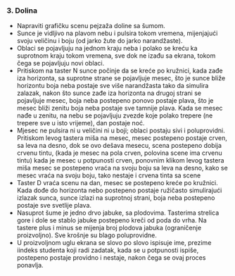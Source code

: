 ### 3. Dolina
- Napraviti grafičku scenu pejzaža doline sa šumom.
- Sunce je vidljivo na plavom nebu i pulsira tokom vremena, mijenjajući svoju veličinu i boju (od jarko žute do jarko narandžaste).
- Oblaci se pojavljuju na jednom kraju neba i polako se kreću ka suprotnom kraju tokom vremena, sve dok ne izađu sa ekrana, tokom čega se pojavljuju novi oblaci.
- Pritiskom na taster N sunce počinje da se kreće po kružnici, kada zađe iza horizonta, sa suprotne strane se pojavljuje mesec, što je sunce bliže horizontu boja neba
  postaje sve više narandžasta tako da simulira zalazak, nakon što sunce zađe iza horizonta na drugoj strani se pojavljuje mesec, boja neba postepeno ponovo postaje plava,
  što je mesec bliži zenitu boja neba postaje sve tamnije plava. Kada se mesec nađe u zenitu, na nebu se pojavljuju zvezde koje polako trepere (ne trepere sve u isto vrijeme), dan postaje noć.
- Mjesec ne pulsira ni u veličini ni u boji; oblaci postaju sivi i poluprovidni. Pritiskom levog tastera miša na mesec, mesec postepeno postaje crven, sa leva na desno, dok
  se ovo dešava mesecu, scena postepeno dobija crvenu tintu, (kada je mesec na pola crven, polovina scene ima crvenu tintu) kada je mesec u potpunosti crven, ponovnim klikom
  levog tastera miša mesec se postepeno vraća na svoju boju sa leva na desno, kako se mesec vraća na svoju boju, tako nestaje i crvena tinta sa scene
- Taster D vraća scenu na dan, mesec se postepeno kreće po kružnici. Kada dođe do horizonta nebo postepeno postaje ružičasto simulirajući izlazak sunca, sunce izlazi na
  suprotnoj strani, boja neba postepeno postaje sve svetlije plava.
- Nasuprot šume je jedno drvo jabuke, sa plodovima. Tasterima strelica gore i dole se stablo jabuke postepeno kreči od poda do vrha. Na tastere plus i minus se
  mijenja broj plodova jabuka (ograničenje proizvoljno). Sve krošnje su blago poluprovidne.
- U proizvoljnom uglu ekrana se slovo po slovo ispisuje ime, prezime iindeks studenta koji radi zadatak, kada se u potpunosti ispiše,
  postepeno postaje providno i nestaje, nakon čega se ovaj proces ponavlja.
